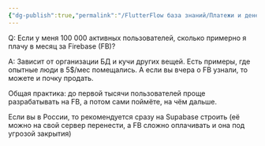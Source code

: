 ```yaml
---
{"dg-publish":true,"permalink":"/FlutterFlow база знаний/Платежи и денежные вопросы/Расходы на Firebase/","created":"2024-10-23T11:01:32.494-03:00","updated":"2024-10-23T11:01:32.494-03:00"}
---
```


Q: Если у меня 100 000 активных пользователей, сколько примерно я плачу в месяц за Firebase (FB)?

A: Зависит от организации БД и кучи других вещей. Есть примеры, где опытные люди в 5$/мес помещались.
А если вы вчера о FB узнали, то можете и почку продать.

Общая практика: до первой тысячи пользователей проще разрабатывать на FB, а потом сами поймёте, на чём дальше.

Если вы в России, то рекомендуется сразу на Supabase строить (её можно на свой сервер перенести, а FB сложно оплачивать и она под угрозой закрытия)